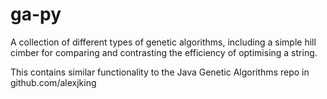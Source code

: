 ga-py
=====

A collection of different types of genetic algorithms, including a simple hill cimber for comparing and contrasting the efficiency of optimising a string.

This contains similar functionality to the Java Genetic Algorithms repo in github.com/alexjking
